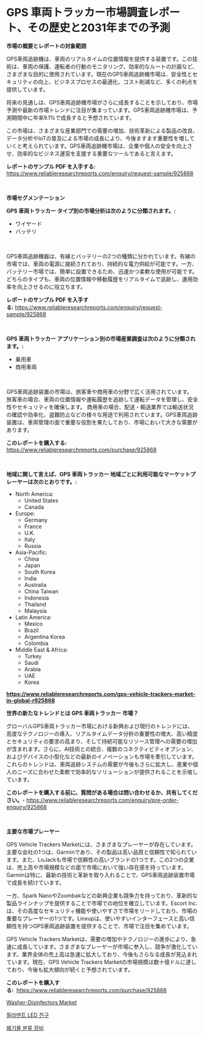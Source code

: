 <p><h1>GPS 車両トラッカー市場調査レポート、その歴史と2031年までの予測</h1></p><p><strong>市場の概要とレポートの対象範囲</strong></p>
<p><p>GPS車両追跡機は、車両のリアルタイムの位置情報を提供する装置です。この技術は、車両の保護、運転者の行動のモニタリング、効率的なルートの計画など、さまざまな目的に使用されています。現在のGPS車両追跡機市場は、安全性とセキュリティの向上、ビジネスプロセスの最適化、コスト削減など、多くの利点を提供しています。</p><p>将来の見通しは、GPS車両追跡機市場がさらに成長することを示しており、市場予測や最新の市場トレンドに注目が集まっています。GPS車両追跡機市場は、予測期間中に年率9.1%で成長すると予想されています。</p><p>この市場は、さまざまな産業部門での需要の増加、技術革新による製品の改良、データ分析やIoTの普及による市場の成長により、今後ますます重要性を増していくと考えられています。GPS車両追跡機市場は、企業や個人の安全を向上させ、効率的なビジネス運営を支援する重要なツールであると言えます。</p></p>
<p><strong>レポートのサンプル PDF を入手する:</strong> <a href="https://www.reliableresearchreports.com/enquiry/request-sample/925868">https://www.reliableresearchreports.com/enquiry/request-sample/925868</a></p>
<p>&nbsp;</p>
<p><strong>市場セグメンテーション</strong></p>
<p><strong>GPS 車両トラッカー タイプ別の市場分析は次のように分類されます。:</strong></p>
<p><ul><li>ワイヤード</li><li>バッテリ</li></ul></p>
<p>&nbsp;</p>
<p><p>GPS車両追跡機器は、有線とバッテリーの2つの種類に分かれています。有線の市場では、車両の電源に接続されており、持続的な電力供給が可能です。一方、バッテリー市場では、簡単に設置できるため、迅速かつ柔軟な使用が可能です。どちらのタイプも、車両の位置情報や移動履歴をリアルタイムで追跡し、運用効率を向上させるのに役立ちます。</p></p>
<p><strong>レポートのサンプル PDF を入手する:</strong>&nbsp;<a href="https://www.reliableresearchreports.com/enquiry/request-sample/925868">https://www.reliableresearchreports.com/enquiry/request-sample/925868</a></p>
<p>&nbsp;</p>
<p><strong> GPS 車両トラッカー アプリケーション別の市場産業調査は次のように分類されます。:</strong></p>
<p><ul><li>乗用車</li><li>商用車両</li></ul></p>
<p>&nbsp;</p>
<p><p>GPS車両追跡装置の市場は、旅客車や商用車の分野で広く活用されています。 旅客車の場合、車両の位置情報や運転履歴を追跡して運転データを管理し、安全性やセキュリティを確保します。 商用車の場合、配送・輸送業界では輸送状況の確認や効率化、盗難防止などの様々な用途で利用されています。GPS車両追跡装置は、車両管理の面で重要な役割を果たしており、市場において大きな需要があります。</p></p>
<p><strong>このレポートを購入する:</strong>&nbsp; <a href="https://www.reliableresearchreports.com/purchase/925868">https://www.reliableresearchreports.com/purchase/925868</a></p>
<p>&nbsp;</p>
<p><strong>地域に関して言えば、GPS 車両トラッカー 地域ごとに利用可能なマーケットプレーヤーは次のとおりです。:</strong></p>
<p><ul>
    <li>
        North America:
        <ul>
            <li>United States</li>
            <li>Canada</li>
        </ul>
    </li>
    <li>
        Europe:
        <ul>
            <li>Germany</li>
            <li>France</li>
            <li>U.K.</li>
            <li>Italy</li>
            <li>Russia</li>
        </ul>
    </li>
    <li>
        Asia-Pacific:
        <ul>
            <li>China</li>
            <li>Japan</li>
            <li>South Korea</li>
            <li>India</li>
            <li>Australia</li>
            <li>China Taiwan</li>
            <li>Indonesia</li>
            <li>Thailand</li>
            <li>Malaysia</li>
        </ul>
    </li>
    <li>
        Latin America:
        <ul>
            <li>Mexico</li>
            <li>Brazil</li>
            <li>Argentina Korea</li>
            <li>Colombia</li>
        </ul>
    </li>
    <li>
        Middle East & Africa:
        <ul>
            <li>Turkey</li>
            <li>Saudi</li>
            <li>Arabia</li>
            <li>UAE</li>
            <li>Korea</li>
        </ul>
    </li>
    </ul></p>
<p><strong><a href="https://www.reliableresearchreports.com/gps-vehicle-trackers-market-in-global-r925868">https://www.reliableresearchreports.com/gps-vehicle-trackers-market-in-global-r925868</a></strong>&nbsp;</p>
<p><strong>世界の新たなトレンドとは GPS 車両トラッカー 市場？</strong></p>
<p><p>グローバルGPS車両トラッカー市場における新興および現行のトレンドには、高度なテクノロジーの導入、リアルタイムデータ分析の重要性の増大、高い精度とセキュリティの要求の高まり、そして持続可能なリソース管理への需要の増加が含まれます。さらに、AI技術との統合、複数のコネクティビティオプション、およびデバイスの小型化などの最新のイノベーションも市場を牽引しています。これらのトレンドは、車両追跡システムの需要が今後もさらに拡大し、産業や個人のニーズに合わせた柔軟で効率的なソリューションが提供されることを示唆しています。</p></p>
<p><strong>このレポートを購入する前に、質問がある場合は問い合わせるか、共有してください。</strong>- <a href="https://www.reliableresearchreports.com/enquiry/pre-order-enquiry/925868">https://www.reliableresearchreports.com/enquiry/pre-order-enquiry/925868</a></p>
<p>&nbsp;</p>
<p><strong>主要な市場プレーヤー</strong></p>
<p><p>GPS Vehicle Trackers Marketには、さまざまなプレーヤーが存在しています。主要な会社の1つは、Garminであり、その製品は高い品質と信頼性で知られています。また、LoJackも市場で信頼性の高いブランドの1つです。この2つの企業は、売上高や市場規模などの面で市場において強い存在感を持っています。Garminは特に、最新の技術と革新を取り入れることで、GPS車両追跡装置市場で成長を続けています。</p><p>一方、Spark NanoやZoombakなどの新興企業も競争力を持っており、革新的な製品ラインナップを提供することで市場での地位を確立しています。Escort Inc.は、その高度なセキュリティ機能や使いやすさで市場をリードしており、市場の重要なプレーヤーの1つです。Linxupは、使いやすいインターフェースと高い信頼性を持つGPS車両追跡装置を提供することで、市場で注目を集めています。</p><p>GPS Vehicle Trackers Marketは、需要の増加やテクノロジーの進歩により、急速に成長しています。さまざまなプレーヤーが市場に参入し、競争が激化しています。業界全体の売上高は急速に拡大しており、今後もさらなる成長が見込まれています。現在、GPS Vehicle Trackers Marketの市場規模は数十億ドルに達しており、今後も拡大傾向が続くと予想されています。</p></p>
<p><strong>このレポートを購入する:</strong>&nbsp;&nbsp;<a href="https://www.reliableresearchreports.com/purchase/925868">https://www.reliableresearchreports.com/purchase/925868</a></p>
<p><p><a href="https://copper-carbon-84f.notion.site/Washer-Disinfectors-Market-The-Key-To-Successful-Business-Strategy-Forecast-Till-2031-4e87f7dad51b49c7821587febc8049d2">Washer-Disinfectors Market</a></p><p><a href="https://github.com/rsg307664904/Market-Research-Report-List-1/blob/main/554077621008.md">필라멘트 LED 전구</a></p><p><a href="https://medium.com/@travisohan56562023/%ED%8F%90%EA%B8%B0%EB%AC%BC-%EB%B6%84%EB%A6%AC-%EC%9E%A5%EB%B9%84-%EC%8B%9C%EC%9E%A5-%EA%B7%9C%EB%AA%A8-%EB%B0%8F-%EC%8B%9C%EC%9E%A5-%EB%8F%99%ED%96%A5-%EC%99%84%EC%A0%84%ED%95%9C-%EC%82%B0%EC%97%85-%EA%B0%9C%EC%9A%94-2024%EB%85%84%EB%B6%80%ED%84%B0-2031%EB%85%84%EA%B9%8C%EC%A7%80-5ade5d88b35c">폐기물 분류 장비</a></p></p>